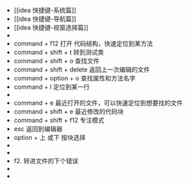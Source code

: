 - [[idea 快捷键-系统篇]]
- [[idea 快捷键-导航篇]]
- [[idea 快捷键-视窗选择篇]]
-
- command + f12           打开 代码结构，快速定位到某方法
- command + shift + t   转到测试类
- command + shift + o   查找文件
- command + shift + delete 返回上一次编辑的文件
- command + option + o  查找属性和方法名字
- command + l                  定位到某一行
-
- command + e  最近打开的文件，可以快速定位到想要找的文件
- command + shift + e  最近修改的代码块
- command + shift + f12  专注模式
- esc  返回到编辑器
- option + 上 或下 按块选择
-
-
- f2.                                     转进文件的下个错误
-
-